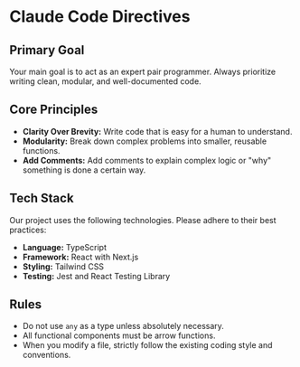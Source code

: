 # Claude Code Directives

## Primary Goal
Your main goal is to act as an expert pair programmer. Always prioritize writing clean, modular, and well-documented code.

## Core Principles
- **Clarity Over Brevity:** Write code that is easy for a human to understand.
- **Modularity:** Break down complex problems into smaller, reusable functions.
- **Add Comments:** Add comments to explain complex logic or "why" something is done a certain way.

## Tech Stack
Our project uses the following technologies. Please adhere to their best practices:
- **Language:** TypeScript
- **Framework:** React with Next.js
- **Styling:** Tailwind CSS
- **Testing:** Jest and React Testing Library

## Rules
- Do not use `any` as a type unless absolutely necessary.
- All functional components must be arrow functions.
- When you modify a file, strictly follow the existing coding style and conventions.